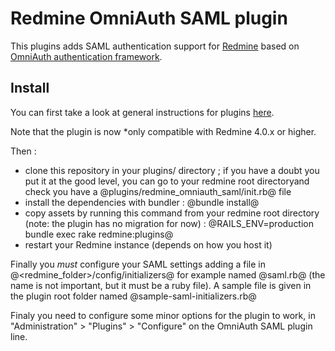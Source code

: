 # Redmine OmniAuth SAML plugin

This plugins adds SAML authentication support for [Redmine](https://www.redmine.org) based on [OmniAuth authentication framework](https://github.com/omniauth/omniauth).

## Install

You can first take a look at general instructions for plugins [here](https://www.redmine.org/wiki/redmine/Plugins).

Note that the plugin is now *only compatible with Redmine 4.0.x or higher.

Then :
* clone this repository in your plugins/ directory ; if you have a doubt you put it at the good level, you can go to your redmine root directoryand check you have a @plugins/redmine_omniauth_saml/init.rb@ file
* install the dependencies with bundler : @bundle install@
* copy assets by running this command from your redmine root directory (note: the plugin has no migration for now) : @RAILS_ENV=production bundle exec rake redmine:plugins@
* restart your Redmine instance (depends on how you host it)

Finally you *must* configure your SAML settings adding a file in @<redmine_folder>/config/initializers@ for example named @saml.rb@ (the name is not important, but it must be a ruby file). A sample file is given in the plugin root folder named @sample-saml-initializers.rb@

Finaly you need to configure some minor options for the plugin to work, in "Administration" > "Plugins" > "Configure" on the OmniAuth SAML plugin line.

